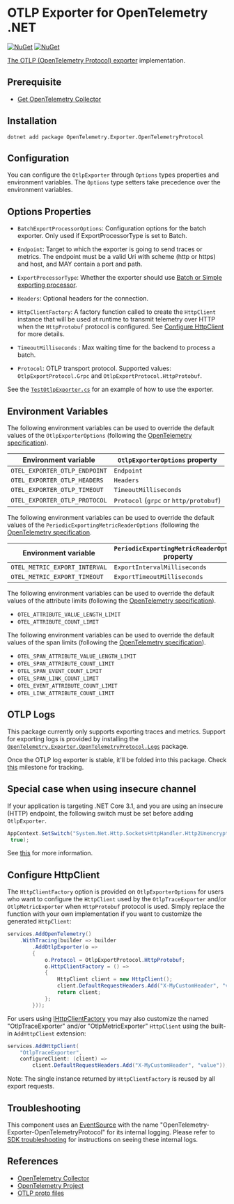 # OTLP Exporter for OpenTelemetry .NET

[![NuGet](https://img.shields.io/nuget/v/OpenTelemetry.Exporter.OpenTelemetryProtocol.svg)](https://www.nuget.org/packages/OpenTelemetry.Exporter.OpenTelemetryProtocol)
[![NuGet](https://img.shields.io/nuget/dt/OpenTelemetry.Exporter.OpenTelemetryProtocol.svg)](https://www.nuget.org/packages/OpenTelemetry.Exporter.OpenTelemetryProtocol)

[The OTLP (OpenTelemetry Protocol) exporter](https://github.com/open-telemetry/opentelemetry-specification/blob/main/specification/protocol/exporter.md)
implementation.

## Prerequisite

* [Get OpenTelemetry Collector](https://opentelemetry.io/docs/collector/)

## Installation

```shell
dotnet add package OpenTelemetry.Exporter.OpenTelemetryProtocol
```

## Configuration

You can configure the `OtlpExporter` through `Options` types properties
and environment variables.
The `Options` type setters take precedence over the environment variables.

## Options Properties

* `BatchExportProcessorOptions`: Configuration options for the batch exporter.
  Only used if ExportProcessorType is set to Batch.

* `Endpoint`: Target to which the exporter is going to send traces or metrics.
  The endpoint must be a valid Uri with scheme (http or https) and host, and MAY
  contain a port and path.

* `ExportProcessorType`: Whether the exporter should use [Batch or Simple
  exporting
  processor](https://github.com/open-telemetry/opentelemetry-specification/blob/main/specification/trace/sdk.md#built-in-span-processors).

* `Headers`: Optional headers for the connection.

* `HttpClientFactory`: A factory function called to create the `HttpClient`
  instance that will be used at runtime to transmit telemetry over HTTP when the
  `HttpProtobuf` protocol is configured. See [Configure
  HttpClient](#configure-httpclient) for more details.

* `TimeoutMilliseconds` : Max waiting time for the backend to process a batch.

* `Protocol`: OTLP transport protocol. Supported values:
  `OtlpExportProtocol.Grpc` and `OtlpExportProtocol.HttpProtobuf`.

See the [`TestOtlpExporter.cs`](../../examples/Console/TestOtlpExporter.cs) for
an example of how to use the exporter.

## Environment Variables

The following environment variables can be used to override the default
values of the `OtlpExporterOptions`
(following the [OpenTelemetry specification](https://github.com/open-telemetry/opentelemetry-specification/blob/main/specification/protocol/exporter.md)).

| Environment variable          | `OtlpExporterOptions` property        |
| ------------------------------| --------------------------------------|
| `OTEL_EXPORTER_OTLP_ENDPOINT` | `Endpoint`                            |
| `OTEL_EXPORTER_OTLP_HEADERS`  | `Headers`                             |
| `OTEL_EXPORTER_OTLP_TIMEOUT`  | `TimeoutMilliseconds`                 |
| `OTEL_EXPORTER_OTLP_PROTOCOL` | `Protocol` (`grpc` or `http/protobuf`)|

The following environment variables can be used to override the default
values of the `PeriodicExportingMetricReaderOptions`
(following the [OpenTelemetry specification](https://github.com/open-telemetry/opentelemetry-specification/blob/v1.12.0/specification/sdk-environment-variables.md#periodic-exporting-metricreader).

| Environment variable          | `PeriodicExportingMetricReaderOptions` property |
| ------------------------------| ------------------------------------------------|
| `OTEL_METRIC_EXPORT_INTERVAL` | `ExportIntervalMilliseconds`                    |
| `OTEL_METRIC_EXPORT_TIMEOUT`  | `ExportTimeoutMilliseconds`                     |

The following environment variables can be used to override the default
values of the attribute limits
(following the [OpenTelemetry specification](https://github.com/open-telemetry/opentelemetry-specification/blob/v1.15.0/specification/sdk-environment-variables.md#attribute-limits)).

* `OTEL_ATTRIBUTE_VALUE_LENGTH_LIMIT`
* `OTEL_ATTRIBUTE_COUNT_LIMIT`

The following environment variables can be used to override the default
values of the span limits
(following the [OpenTelemetry specification](https://github.com/open-telemetry/opentelemetry-specification/blob/v1.15.0/specification/sdk-environment-variables.md#span-limits)).

* `OTEL_SPAN_ATTRIBUTE_VALUE_LENGTH_LIMIT`
* `OTEL_SPAN_ATTRIBUTE_COUNT_LIMIT`
* `OTEL_SPAN_EVENT_COUNT_LIMIT`
* `OTEL_SPAN_LINK_COUNT_LIMIT`
* `OTEL_EVENT_ATTRIBUTE_COUNT_LIMIT`
* `OTEL_LINK_ATTRIBUTE_COUNT_LIMIT`

## OTLP Logs

This package currently only supports exporting traces and metrics. Support for
exporting logs is provided by installing the
[`OpenTelemetry.Exporter.OpenTelemetryProtocol.Logs`](../OpenTelemetry.Exporter.OpenTelemetryProtocol.Logs/README.md)
package.

Once the OTLP log exporter is stable, it'll be folded into this package. Check
[this](https://github.com/open-telemetry/opentelemetry-dotnet/milestone/35)
milestone for tracking.

## Special case when using insecure channel

If your application is targeting .NET Core 3.1, and you are using an insecure
(HTTP) endpoint, the following switch must be set before adding `OtlpExporter`.

```csharp
AppContext.SetSwitch("System.Net.Http.SocketsHttpHandler.Http2UnencryptedSupport",
 true);
```

See
[this](https://docs.microsoft.com/aspnet/core/grpc/troubleshoot#call-insecure-grpc-services-with-net-core-client)
for more information.

## Configure HttpClient

The `HttpClientFactory` option is provided on `OtlpExporterOptions` for users
who want to configure the `HttpClient` used by the `OtlpTraceExporter` and/or
`OtlpMetricExporter` when `HttpProtobuf` protocol is used. Simply replace the
function with your own implementation if you want to customize the generated
`HttpClient`:

```csharp
services.AddOpenTelemetry()
    .WithTracing(builder => builder
        .AddOtlpExporter(o =>
        {
            o.Protocol = OtlpExportProtocol.HttpProtobuf;
            o.HttpClientFactory = () =>
            {
                HttpClient client = new HttpClient();
                client.DefaultRequestHeaders.Add("X-MyCustomHeader", "value");
                return client;
            };
        }));
```

For users using
[IHttpClientFactory](https://docs.microsoft.com/dotnet/architecture/microservices/implement-resilient-applications/use-httpclientfactory-to-implement-resilient-http-requests)
you may also customize the named "OtlpTraceExporter" and/or "OtlpMetricExporter"
`HttpClient` using the built-in `AddHttpClient` extension:

```csharp
services.AddHttpClient(
    "OtlpTraceExporter",
    configureClient: (client) =>
        client.DefaultRequestHeaders.Add("X-MyCustomHeader", "value"));
```

Note: The single instance returned by `HttpClientFactory` is reused by all
export requests.

## Troubleshooting

This component uses an
[EventSource](https://docs.microsoft.com/dotnet/api/system.diagnostics.tracing.eventsource)
with the name "OpenTelemetry-Exporter-OpenTelemetryProtocol" for its internal
logging. Please refer to [SDK
troubleshooting](../OpenTelemetry/README.md#troubleshooting) for instructions on
seeing these internal logs.

## References

* [OpenTelemetry
  Collector](https://github.com/open-telemetry/opentelemetry-collector)
* [OpenTelemetry Project](https://opentelemetry.io/)
* [OTLP proto files](https://github.com/open-telemetry/opentelemetry-proto)
